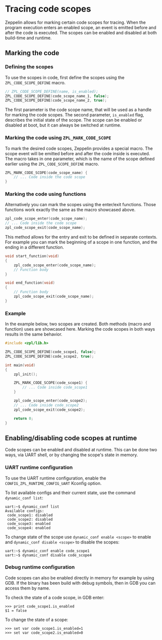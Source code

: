 # Tracing code scopes

Zeppelin allows for marking certain code scopes for tracing.
When the program execution enters an enabled scope, an event is emitted before and after the code is executed.
The scopes can be enabled and disabled at both build-time and runtime.

## Marking the code

### Defining the scopes

To use the scopes in code, first define the scopes using the `ZPL_CODE_SCOPE_DEFINE` macro.

```c
// ZPL_CODE_SCOPE_DEFINE(name, is_enabled);
ZPL_CODE_SCOPE_DEFINE(code_scope_name_1, false);
ZPL_CODE_SCOPE_DEFINE(code_scope_name_2, true);
```

The first parameter is the code scope name, that will be used as a handle for marking the code scopes.
The second parameter, `is_enabled` flag, describes the initial state of the scope.
The scope can be enabled or disabled at boot, but it can always be switched at runtime.

### Marking the code using `ZPL_MARK_CODE_SCOPE`

To mark the desired code scopes, Zeppelin provides a special macro.
The scope event will be emitted before and after the code inside is executed.
The macro takes in one parameter, which is the name of the scope defined earlier using the `ZPL_CODE_SCOPE_DEFINE` macro.

```c
ZPL_MARK_CODE_SCOPE(code_scope_name) {
    // ... Code inside the code scope
}
```

### Marking the code using functions

Alternatively you can mark the scopes using the enter/exit functions.
Those functions work exactly the same as the macro showcased above.

```c
zpl_code_scope_enter(code_scope_name);
// ... Code inside the code scope
zpl_code_scope_exit(code_scope_name);
```

This method allows for the entry and exit to be defined in separate contexts.
For example you can mark the beginning of a scope in one function, and the ending in a different function.

```c
void start_function(void)
{
    zpl_code_scope_enter(code_scope_name);
    // Function body
}

void end_function(void)
{
    // Function body
    zpl_code_scope_exit(code_scope_name);
}
```

### Example

In the example below, two scopes are created.
Both methods (macro and function) uses are showcased here.
Marking the code scopes in both ways results in the same behavior.

```c
#include <zpl/lib.h>

ZPL_CODE_SCOPE_DEFINE(code_scope1, false);
ZPL_CODE_SCOPE_DEFINE(code_scope2, true);

int main(void)
{
    zpl_init();

    ZPL_MARK_CODE_SCOPE(code_scope1) {
        // ... Code inside code_scope1
    }

    zpl_code_scope_enter(code_scope2);
    // ... Code inside code_scope2
    zpl_code_scope_exit(code_scope2);

    return 0;
}
```

## Enabling/disabling code scopes at runtime

Code scopes can be enabled and disabled at runtime.
This can be done two ways, via UART shell, or by changing the scope's state in memory.

### UART runtime configuration

To use the UART runtime configuration, enable the `CONFIG_ZPL_RUNTIME_CONFIG_UART` Kconfig option.

To list available configs and their current state, use the command `dynamic_conf list`:

```
uart:~$ dynamic_conf list
Available configs:
 code_scope1: disabled
 code_scope2: disabled
 code_scope3: enabled
 code_scope4: enabled
```

To change state of the scope use `dynamic_conf enable <scope>` to enable and `dynamic_conf disable <scope>` to disable the scopes:

```
uart:~$ dynamic_conf enable code_scope1
uart:~$ dynamic_conf disable code_scope4
```

### Debug runtime configuration

Code scopes can also be enabled directly in memory for example by using GDB.
If the binary has been build with debug symbols, then in GDB you can access them by name.

To check the state of a code scope, in GDB enter:

```
>>> print code_scope1.is_enabled
$1 = false
```

To change the state of a scope:

```
>>> set var code_scope1.is_enabled=1
>>> set var code_scope2.is_enabled=0
```
